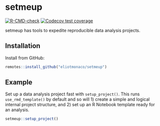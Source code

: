 
<!-- README.md is generated from README.Rmd. Please edit that file -->

# setmeup

<!-- badges: start -->

[![R-CMD-check](https://github.com/eliotmonaco/setmeup/actions/workflows/R-CMD-check.yaml/badge.svg)](https://github.com/eliotmonaco/setmeup/actions/workflows/R-CMD-check.yaml)
[![Codecov test
coverage](https://codecov.io/gh/eliotmonaco/setmeup/graph/badge.svg)](https://app.codecov.io/gh/eliotmonaco/setmeup)
<!-- badges: end -->

setmeup has tools to expedite reproducible data analysis projects.

## Installation

Install from GitHub:

``` r
remotes::install_github("eliotmonaco/setmeup")
```

## Example

Set up a data analysis project fast with `setup_project()`. This runs
`use_rmd_template()` by default and so will 1) create a simple and
logical internal project structure, and 2) set up an R Notebook template
ready for an analysis.

``` r
setmeup::setup_project()
```
